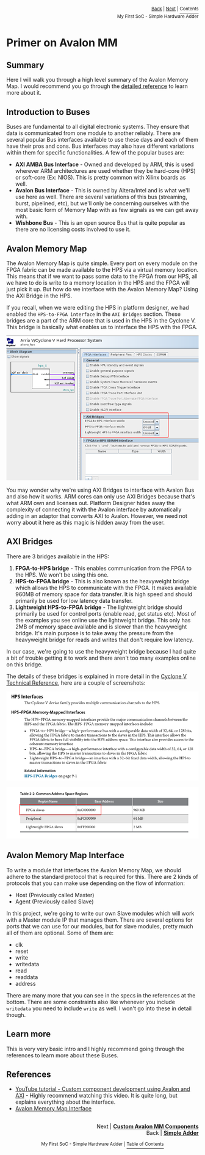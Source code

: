 <p align="right"><sup><a href="Simple-Hardware-Adder_-The-Adder.md">Back</a> | <a href="Simple-Hardware-Adder_-Custom-Avalon-MM-Components.md">Next</a> | </sup><a href="../README.md#my-first-soc---simple-hardware-adder"><sup>Contents</sup></a>
<br/>
<sup>My First SoC - Simple Hardware Adder</sup></p>

# Primer on Avalon MM

## Summary

Here I will walk you through a high level summary of the Avalon Memory Map. I would recommend you go through the [detailed reference](https://www.intel.com/content/dam/www/programmable/us/en/pdfs/literature/manual/mnl_avalon_spec.pdf) to learn more about it.

## Introduction to Buses

Buses are fundamental to all digital electronic systems. They ensure that data is communicated from one module to another reliably. There are several popular Bus interfaces available to use these days and each of them have their pros and cons. Bus interfaces may also have different variations within them for specific functionalities. A few of the popular buses are:

- **AXI AMBA Bus Interface** - Owned and developed by ARM, this is used wherever ARM architectures are used whether they be hard-core (HPS) or soft-core (Ex: NIOS). This is pretty common with Xilinx boards as well.
- **Avalon Bus Interface** - This is owned by Altera/Intel and is what we'll use here as well. There are several variations of this bus (streaming, burst, pipelined, etc), but we'll only be concerning ourselves with the most basic form of Memory Map with as few signals as we can get away with.
- **Wishbone Bus** - This is an open source Bus that is quite popular as there are no licensing costs involved to use it.

## Avalon Memory Map

The Avalon Memory Map is quite simple. Every port on every module on the FPGA fabric can be made available to the HPS via a virtual memory location. This means that if we want to pass some data to the FPGA from our HPS, all we have to do is write to a memory location in the HPS and the FPGA will just pick it up. But how do we interface with the Avalon Memory Map? Using the AXI Bridge in the HPS.

If you recall, when we were editing the HPS in platform designer, we had enabled the `HPS-to-FPGA interface` in the `AXI Bridges` section. These bridges are a part of the ARM core that is used in the HPS in the Cyclone V. This bridge is basically what enables us to interface the HPS with the FPGA.

![](images/hps_bridges.png)

You may wonder why we're using AXI Bridges to interface with Avalon Bus and also how it works. ARM cores can only use AXI Bridges because that's what ARM own and licenses out. Platform Designer hides away the complexity of connecting it with the Avalon interface by automatically adding in an adaptor that converts AXI to Avalon. However, we need not worry about it here as this magic is hidden away from the user.

## AXI Bridges

There are 3 bridges available in the HPS:

1. **FPGA-to-HPS bridge** - This enables communication from the FPGA to the HPS. We won't be using this one.
2. **HPS-to-FPGA bridge** - This is also known as the heavyweight bridge which allows the HPS to communicate with the FPGA. It makes available 960MB of memory space for data transfer. It is high speed and should primarily be used for low latency data transfer.
3. **Lightweight HPS-to-FPGA bridge** - The lightweight bridge should primarily be used for control ports (enable read, get status etc). Most of the examples you see online use the lightweight bridge. This only has 2MB of memory space available and is slower than the heavyweight bridge. It's main purpose is to take away the pressure from the heavyweight bridge for reads and writes that don't require low latency.

In our case, we're going to use the heavyweight bridge because I had quite a bit of trouble getting it to work and there aren't too many examples online on this bridge.

The details of these bridges is explained in more detail in the [Cyclone V Technical Reference](https://www.intel.com/content/dam/www/programmable/us/en/pdfs/literature/hb/cyclone-v/cv_54001.pdf), here are a couple of screenshots:

![](images/primer_1.png)

![](images/software_1.png)

## Avalon Memory Map Interface

To write a module that interfaces the Avalon Memory Map, we should adhere to the standard protocol that is required for this. There are 2 kinds of protocols that you can make use depending on the flow of information:

- Host (Previously called Master)
- Agent (Previously called Slave)

In this project, we're going to write our own Slave modules which will work with a Master module IP that manages them. There are several options for ports that we can use for our modules, but for slave modules, pretty much all of them are optional. Some of them are:

- clk
- reset
- write
- writedata
- read
- readdata
- address

There are many more that you can see in the specs in the references at the bottom. There are some constraints also like whenever you include `writedata` you need to include `write` as well. I won't go into these in detail though.

## Learn more

This is very very basic intro and I highly recommend going through the references to learn more about these Buses.

## References

- [YouTube tutorial - Custom component development using Avalon and AXI](https://www.youtube.com/watch?v=Vw2_1pqa2h0) - Highly recommend watching this video. It is quite long, but explains everything about the interface.
- [Avalon Memory Map Interface](https://www.intel.com/content/dam/www/programmable/us/en/pdfs/literature/manual/mnl_avalon_spec.pdf)

##

<p align="right">Next | <b><a href="Simple-Hardware-Adder_-Custom-Avalon-MM-Components.md">Custom Avalon MM Components</a></b>
<br/>
Back | <b><a href="Simple-Hardware-Adder_-The-Adder.md">Simple Adder</a></p>
</b><p align="center"><sup>My First SoC - Simple Hardware Adder | </sup><a href="../README.md#my-first-soc---simple-hardware-adder"><sup>Table of Contents</sup></a></p>
